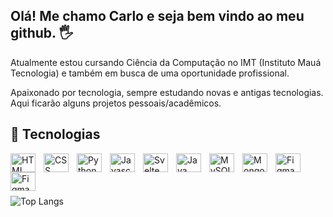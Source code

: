 ## Olá! Me chamo Carlo e seja bem vindo ao meu github. 🖐️

Atualmente estou cursando Ciência da Computação no IMT (Instituto Mauá Tecnologia) e também em busca de uma oportunidade profissional.

Apaixonado por tecnologia, sempre estudando novas e antigas tecnologias. Aqui ficarão alguns projetos pessoais/acadêmicos. 


## 🧰 Tecnologias

<img align="left" alt="HTML" height="30" width="40" style="padding-right:10px;" src="https://cdn.jsdelivr.net/gh/devicons/devicon@latest/icons/html5/html5-original.svg"/>

<img align="left" alt="CSS" height="30" width="40" style="padding-right:10px;" src="https://cdn.jsdelivr.net/gh/devicons/devicon@latest/icons/css3/css3-original.svg"/>

<img align="left" alt="Python" height="30" width="40" style="padding-right:10px;" src="https://cdn.jsdelivr.net/gh/devicons/devicon@latest/icons/python/python-original.svg"/>

<img align="left" alt="Javascript" height="30" width="40" style="padding-right:10px;" src="https://cdn.jsdelivr.net/gh/devicons/devicon@latest/icons/javascript/javascript-original.svg"/>

<img align="left" alt="Svelte" height="30" width="40" style="padding-right:10px;" src="https://cdn.jsdelivr.net/gh/devicons/devicon@latest/icons/svelte/svelte-original.svg"/>
            
<img align="left" alt="Java" height="30" width="40" style="padding-right:10px;" src="https://cdn.jsdelivr.net/gh/devicons/devicon@latest/icons/java/java-original.svg"/>

<img align="left" alt="MySQL" height="30" width="40" style="padding-right:10px;" src="https://cdn.jsdelivr.net/gh/devicons/devicon@latest/icons/mysql/mysql-original.svg"/>

<img align="left" alt="MongoDB" height="30" width="40" style="padding-right:10px;" src="https://cdn.jsdelivr.net/gh/devicons/devicon@latest/icons/mongodb/mongodb-original.svg"/>

<img align="left" alt="Figma" height="30" width="40" style="padding-right:10px;" src="https://cdn.jsdelivr.net/gh/devicons/devicon@latest/icons/figma/figma-original.svg"/>

<img align="left" alt="Figma" height="30" width="40" style="padding-right:10px;" src="https://cdn.jsdelivr.net/gh/devicons/devicon@latest/icons/r/r-original.svg"/>
   

<br><br/>
<br><br/>
![Top Langs](https://github-readme-stats.vercel.app/api/top-langs/?username=carlogia7&size_weight=0.4&count_weight=0.6&theme=dark&layout=compact)
